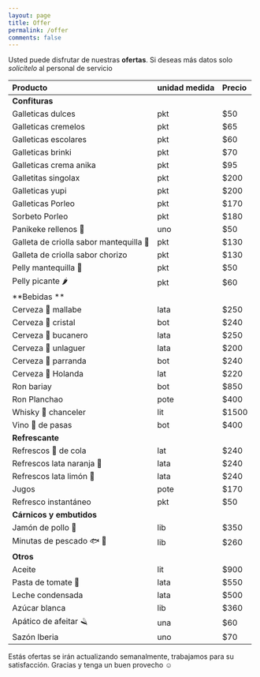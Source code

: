 ```yaml
---
layout: page
title: Offer
permalink: /offer
comments: false
---
```


Usted puede disfrutar de nuestras **ofertas**. Si deseas más datos solo _solicítelo_ al personal de servicio 

|  Producto                            | unidad medida | Precio |
|:-------------------------------------|:--------------|:-------|
| **Confituras**|||
| Galleticas dulces                         |pkt            | $50    |
| Galleticas cremelos                       |pkt            | $65    |
| Galleticas escolares                      |pkt            | $60    |
| Galleticas brinki                         |pkt            | $70    |
| Galleticas crema anika                    |pkt            | $95    |
| Galletitas singolax                       |pkt            | $200   |
| Galleticas yupi                           |pkt            | $200   |
| Galleticas Porleo                         |pkt            | $170   |
| Sorbeto Porleo                            |pkt            | $180   | 
| Panikeke rellenos 🥧                      |uno            | $50    |
| Galleta de criolla sabor mantequilla 🧈   |pkt            | $130   |
| Galleta de criolla sabor chorizo          |pkt            | $130   |
| Pelly mantequilla 🧈                      |pkt            | $50    |
| Pelly picante 🌶️                          |pkt            | $60    |
|**Bebidas **|||
| Cerveza 🍻 mallabe                        |lata           | $250   |
| Cerveza 🍻 cristal                        |bot            | $240   |
| Cerveza 🍻 bucanero                       |lata           | $250   |
| Cerveza 🍻 unlaguer                       |lata           | $200   |
| Cerveza 🍻 parranda                       |bot            | $240   |
| Cerveza 🍻 Holanda                        |lat            | $220   |
| Ron  bariay                               |bot            | $850   |
| Ron Planchao                              |pote           | $400   |
| Whisky 🥃 chanceler                       |lit            | $1500  |
| Vino 🍷 de pasas                          |bot            | $400   |
| **Refrescante**|||
| Refrescos 🥤 de cola                      |lat            | $240   |
| Refrescos lata naranja 🍊                 |lata           | $240   |
| Refrescos lata limón 🍋                   |lata           | $240   |
| Jugos                                     |pote           | $170   |
| Refresco instantáneo                      |pkt            | $50    |
| **Cárnicos y embutidos**|||
| Jamón de pollo 🐔                         |lib            | $350   |
| Minutas de pescado 🐟 🐠                  |lib            | $260   |
| **Otros**|||
| Aceite                                    |lit            | $900   |
| Pasta de tomate 🍅                        |lata           | $550   |
| Leche condensada                          |lata           | $500   | 
| Azúcar blanca                             |lib            | $360   |
| Apático de afeitar 🪒                     |una            | $60    |
| Sazón Iberia                              |uno            | $70    |

Estás ofertas se irán actualizando semanalmente, trabajamos para su satisfacción. Gracias y tenga un buen provecho ☺️ 